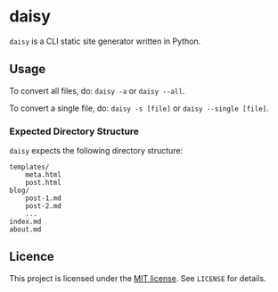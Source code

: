 # daisy
`daisy` is a CLI static site generator written in Python.

## Usage
To convert all files, do: `daisy -a` or `daisy --all`.

To convert a single file, do: `daisy -s [file]` or `daisy --single [file]`.

### Expected Directory Structure
`daisy` expects the following directory structure:

```
templates/
    meta.html
    post.html
blog/
    post-1.md
    post-2.md
    ...
index.md
about.md
```

## Licence

This project is licensed under the
[MIT license](https://github.com/hakmad/daisy/blob/main/LICENSE). See
`LICENSE` for details.

